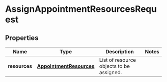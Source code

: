
# AssignAppointmentResourcesRequest

## Properties
Name | Type | Description | Notes
------------ | ------------- | ------------- | -------------
**resources** | [**AppointmentResources**](AppointmentResources.md) | List of resource objects to be assigned. | 



